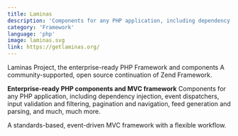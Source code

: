 ```yaml
---
title: Laminas  
description: 'Components for any PHP application, including dependency injection, event dispatchers, input validation and filtering, pagination and navigation'
category: 'Framework'
language: 'php'
image: laminas.svg
link: https://getlaminas.org/
---
```


Laminas Project, the enterprise-ready PHP Framework and components
A community-supported, open source continuation of Zend Framework.

**Enterprise-ready PHP components and MVC framework**
Components for any PHP application, including dependency injection, event dispatchers, input validation and filtering, pagination and navigation, feed generation and parsing, and much, much more.

A standards-based, event-driven MVC framework with a flexible workflow.